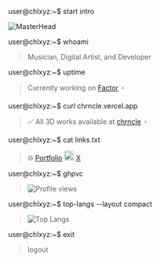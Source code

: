 user@chlxyz:~$ start intro
>
<p align="left">
  <img src="https://media1.tenor.com/m/e9Jhki8EVdMAAAAC/moon-phase.gif" alt="MasterHead">
</p>

user@chlxyz:~$ whoami
> Musician, Digital Artist, and Developer

user@chlxyz:~$ uptime
> Currently working on [Factor](https://github.com/chlxyz/Factor) 🟀

user@chlxyz:~$ curl chrncle.vercel.app
> ✅ All 3D works available at [chrncle](https://chrncle.vercel.app) 🟀

user@chlxyz:~$ cat links.txt
> 🌐 [Portfolio](https://chrncle.mhw1.app)
> <a><img src="https://img.freepik.com/free-vector/new-2023-twitter-logo-x-icon-design_1017-45418.jpg?semt=ais_hybrid&w=740" width="20" height="20"></a> [X](https://twitter.com/chrnclee)

user@chlxyz:~$ ghpvc
> ![Profile views](https://komarev.com/ghpvc/?username=chlxyz&label=Profile%20views&color=0e75b6&style=flat)

user@chlxyz:~$ top-langs --layout compact
> ![Top Langs](https://github-readme-stats.vercel.app/api/top-langs/?username=chlxyz&layout=compact&theme=tokyonight)

user@chlxyz:~$ exit
> logout
